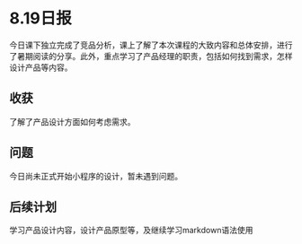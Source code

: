 # 8.19日报

今日课下独立完成了竞品分析，课上了解了本次课程的大致内容和总体安排，进行了暑期阅读的分享。此外，重点学习了产品经理的职责，包括如何找到需求，怎样设计产品等内容。

## 收获
了解了产品设计方面如何考虑需求。

## 问题
今日尚未正式开始小程序的设计，暂未遇到问题。


## 后续计划
学习产品设计内容，设计产品原型等，及继续学习markdown语法使用
